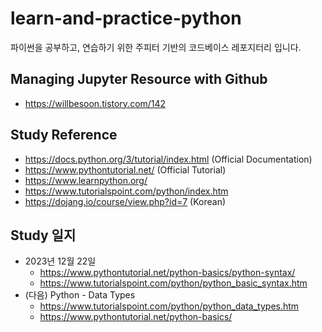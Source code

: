 # learn-and-practice-python
파이썬을 공부하고, 연습하기 위한 주피터 기반의 코드베이스 레포지터리 입니다.

## Managing Jupyter Resource with Github
- https://willbesoon.tistory.com/142

## Study Reference
- https://docs.python.org/3/tutorial/index.html (Official Documentation)
- https://www.pythontutorial.net/ (Official Tutorial)
- https://www.learnpython.org/
- https://www.tutorialspoint.com/python/index.htm
- https://dojang.io/course/view.php?id=7 (Korean)

## Study 일지
- 2023년 12월 22일
  - https://www.pythontutorial.net/python-basics/python-syntax/
  - https://www.tutorialspoint.com/python/python_basic_syntax.htm
- (다음) Python - Data Types
    - https://www.tutorialspoint.com/python/python_data_types.htm
    - https://www.pythontutorial.net/python-basics/
